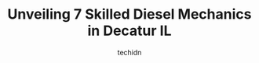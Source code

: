 ---
layout: ampstory
image: https://images.unsplash.com/photo-1632275232150-428816910c50?ixlib=rb-4.0.3&ixid=MnwxMjA3fDB8MHxwaG90by1wYWdlfHx8fGVufDB8fHx8&auto=format&fit=crop&w=640&h=853&q=80
author: techidn
featured: false
description: Entrust your vehicle to the 7 best Diesel Mechanic in Decatur IL, USA and experience the difference they can make. With their extensive knowledge, state-of-the-art facilities, and commitment
title: Unveiling 7 Skilled Diesel Mechanics in Decatur IL
cover:
   title: Unveiling 7 Skilled Diesel Mechanics in Decatur IL
   subtitle: Rickpate
   background: https://images.unsplash.com/photo-1632275232150-428816910c50?ixlib=rb-4.0.3&ixid=MnwxMjA3fDB8MHxwaG90by1wYWdlfHx8fGVufDB8fHx8&auto=format&fit=crop&w=640&h=853&q=80

pages: 
 - layout: thirds
   top: <h1>#1 Vanderlaans Automotive Repair</h1>
   bottom: "<p>Cody did a major project on my SXS and the service was amazing. Their attention to detail is on point. Highly recommend their services.</p>"
   background: https://www.knot35.com/toplist/wp-content/uploads/2023/06/best-diesel-mechanic-1-in-decatur-il-1685838040.png
   backgroundblur: true
 - layout: thirds
   top: <h1>#2 Blains Farm & Fleet Tires and Auto Service Center - Decatur, IL</h1>
   bottom: "<p>1191 W South Side Dr, Decatur, IL 62521, United States</p>"
   background: https://www.knot35.com/toplist/wp-content/uploads/2023/06/best-diesel-mechanic-2-in-decatur-il-1685838041.jpeg
   cta:
      link: https://www.knot35.com/toplist/unveiling-7-skilled-diesel-mechanics-in-decatur-il/
      text: Unveiling 7 Skilled Diesel Mechanics in Decatur IL
 - layout: thirds
   top: <h1>#3 Jims Auto Service</h1>
   bottom: "<p>140 E Damon Ave, Decatur, IL 62526, United States</p>"
   background: https://www.knot35.com/toplist/wp-content/uploads/2023/06/best-diesel-mechanic-3-in-decatur-il-1685838042.jpeg
   cta:
      link: https://www.knot35.com/toplist/unveiling-7-skilled-diesel-mechanics-in-decatur-il/
      text: Unveiling 7 Skilled Diesel Mechanics in Decatur IL
 - layout: thirds
   top: <h1>#4 Fishers Auto Repair</h1>
   bottom: "<p>1905 N Main St, Decatur, IL 62526, United States</p>"
   background: https://images.unsplash.com/photo-1595364397663-fca4f075d796?ixlib=rb-4.0.3&ixid=MnwxMjA3fDB8MHxwaG90by1wYWdlfHx8fGVufDB8fHx8&auto=format&fit=crop&w=640&h=853&q=80
   cta:
      link: https://www.knot35.com/toplist/unveiling-7-skilled-diesel-mechanics-in-decatur-il/
      text: Unveiling 7 Skilled Diesel Mechanics in Decatur IL
 - layout: thirds
   top: <h1>#5 Wilsons Garage</h1>
   bottom: "<p>1335 N 21st St, Decatur, IL 62521, United States</p>"
   background: https://images.unsplash.com/photo-1620421680010-0766ff230392?ixlib=rb-4.0.3&ixid=MnwxMjA3fDB8MHxwaG90by1wYWdlfHx8fGVufDB8fHx8&auto=format&fit=crop&w=640&h=853&q=80
   cta:
      link: https://www.knot35.com/toplist/unveiling-7-skilled-diesel-mechanics-in-decatur-il/
      text: Unveiling 7 Skilled Diesel Mechanics in Decatur IL
 - layout: thirds
   top: <h1>#6 Decatur Trailer Sales and Service, Inc</h1>
   bottom: "<p>3974 E Mueller Ave, Decatur, IL 62526, United States</p>"
   background: https://images.unsplash.com/photo-1515405295579-ba7b45403062?ixlib=rb-4.0.3&ixid=MnwxMjA3fDB8MHxwaG90by1wYWdlfHx8fGVufDB8fHx8&auto=format&fit=crop&w=640&h=853&q=80
   cta:
      link: https://www.knot35.com/toplist/unveiling-7-skilled-diesel-mechanics-in-decatur-il/
      text: Unveiling 7 Skilled Diesel Mechanics in Decatur IL
 - layout: thirds
   top: <h1>#7 Eds Auto Services</h1>
   bottom: "<p>1280 S Jasper St, Decatur, IL 62521, United States</p>"
   background: https://images.unsplash.com/photo-1553949345-eb786bb3f7ba?ixlib=rb-4.0.3&ixid=MnwxMjA3fDB8MHxwaG90by1wYWdlfHx8fGVufDB8fHx8&auto=format&fit=crop&w=640&h=853&q=80
   cta:
      link: https://www.knot35.com/toplist/unveiling-7-skilled-diesel-mechanics-in-decatur-il/
      text: Unveiling 7 Skilled Diesel Mechanics in Decatur IL
 - layout: thirds
   middle: Continue reading...
   background: https://images.unsplash.com/photo-1540457036297-448b6b99e91c?ixlib=rb-4.0.3&ixid=MnwxMjA3fDB8MHxwaG90by1wYWdlfHx8fGVufDB8fHx8&auto=format&fit=crop&w=640&h=853&q=80
   cta:
      link: https://www.knot35.com/toplist/unveiling-7-skilled-diesel-mechanics-in-decatur-il/
      text: Unveiling 7 Skilled Diesel Mechanics in Decatur IL
      
---